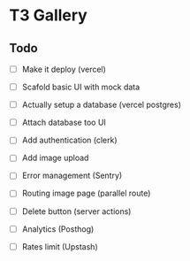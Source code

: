 # T3 Gallery

## Todo

- [ ] Make it deploy (vercel)
- [ ] Scafold basic UI with mock data
- [ ] Actually setup a database (vercel postgres)
- [ ] Attach database too UI
- [ ] Add authentication (clerk)
- [ ] Add image upload
- [ ] Error management (Sentry)
- [ ] Routing image page (parallel route)
- [ ] Delete button (server actions)
- [ ] Analytics (Posthog)
- [ ] Rates limit (Upstash)

